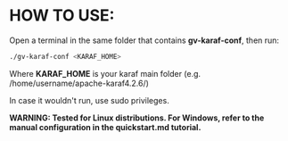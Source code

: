 # HOW TO USE:

Open a terminal in the same folder that contains **gv-karaf-conf**, then run:
 ```sh
./gv-karaf-conf <KARAF_HOME>
```
Where **KARAF_HOME** is your karaf main folder (e.g. /home/username/apache-karaf4.2.6/)

In case it wouldn't run, use sudo privileges.

**WARNING: Tested for Linux distributions. For Windows, refer to the manual configuration in the quickstart.md tutorial.**
